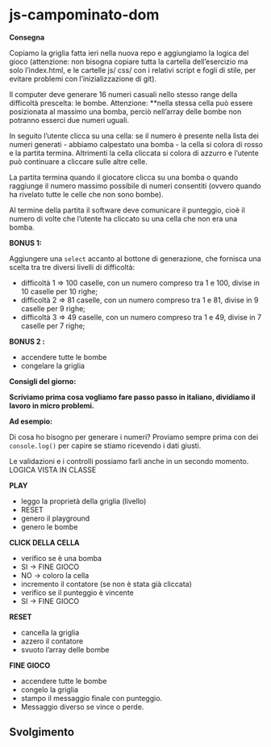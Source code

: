 js-campominato-dom
===

**Consegna**

Copiamo la griglia fatta ieri nella nuova repo e aggiungiamo la logica del gioco (attenzione: non bisogna copiare tutta la cartella dell’esercizio ma solo l’index.html, e le cartelle js/ css/ con i relativi script e fogli di stile, per evitare problemi con l’inizializzazione di git).

Il computer deve generare 16 numeri casuali nello stesso range della difficoltà prescelta: le bombe. Attenzione: **nella stessa cella può essere posizionata al massimo una bomba, perciò nell’array delle bombe non potranno esserci due numeri uguali.

In seguito l’utente clicca su una cella: se il numero è presente nella lista dei numeri generati - abbiamo calpestato una bomba - la cella si colora di rosso e la partita termina. Altrimenti la cella cliccata si colora di azzurro e l’utente può continuare a cliccare sulle altre celle.

La partita termina quando il giocatore clicca su una bomba o quando raggiunge il numero massimo possibile di numeri consentiti (ovvero quando ha rivelato tutte le celle che non sono bombe).

Al termine della partita il software deve comunicare il punteggio, cioè il numero di volte che l’utente ha cliccato su una cella che non era una bomba.

**BONUS 1:**

Aggiungere una `select` accanto al bottone di generazione, che fornisca una scelta tra tre diversi livelli di difficoltà:
- difficoltà 1 ⇒ 100 caselle, con un numero compreso tra 1 e 100, divise in 10 caselle per 10 righe;
- difficoltà 2 ⇒ 81 caselle, con un numero compreso tra 1 e 81, divise in 9 caselle per 9 righe;
- difficoltà 3 ⇒ 49 caselle, con un numero compreso tra 1 e 49, divise in 7 caselle per 7 righe;

**BONUS 2 :**

- accendere tutte le bombe
- congelare la griglia

**Consigli del giorno:**

**Scriviamo prima cosa vogliamo fare passo passo in italiano, dividiamo il lavoro in micro problemi.**

**Ad esempio:**

Di cosa ho bisogno per generare i numeri?
Proviamo sempre prima con dei `console.log()` per capire se stiamo ricevendo i dati giusti.

Le validazioni e i controlli possiamo farli anche in un secondo momento.
LOGICA VISTA IN CLASSE

**PLAY**
- leggo la proprietà della griglia (livello)
- RESET
- genero il playground
- genero le bombe

**CLICK DELLA CELLA**
- verifico se è una bomba
- SI -> FINE GIOCO
- NO ->  coloro la cella
- incremento il contatore (se non è stata già cliccata)
- verifico se il punteggio è vincente 
- SI -> FINE GIOCO

**RESET**
- cancella la griglia
- azzero il contatore
- svuoto l’array delle bombe

**FINE GIOCO**
- accendere tutte le bombe
- congelo la griglia
- stampo il messaggio finale con punteggio.
- Messaggio diverso se vince o perde.

## Svolgimento
